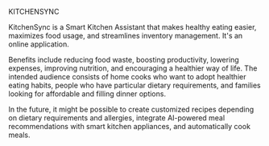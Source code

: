 KITCHENSYNC

KitchenSync is a Smart Kitchen Assistant that makes healthy eating easier, maximizes food usage, and streamlines inventory management. It's an online application.

Benefits include reducing food waste, boosting productivity, lowering expenses, improving nutrition, and encouraging a healthier way of life. The intended audience consists of home cooks who want to adopt healthier eating habits, people who have particular dietary requirements, and families looking for affordable and filling dinner options.


In the future, it might be possible to create customized recipes depending on dietary requirements and allergies, integrate AI-powered meal recommendations with smart kitchen appliances, and automatically cook meals.

